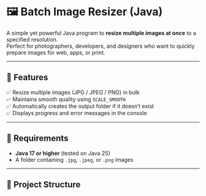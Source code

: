 # 🖼️ Batch Image Resizer (Java)

A simple yet powerful Java program to **resize multiple images at once** to a specified resolution.  
Perfect for photographers, developers, and designers who want to quickly prepare images for web, apps, or print.

---

## 🚀 Features
✅ Resize multiple images (JPG / JPEG / PNG) in bulk  
✅ Maintains smooth quality using `SCALE_SMOOTH`  
✅ Automatically creates the output folder if it doesn’t exist  
✅ Displays progress and error messages in the console  

---

## 🧩 Requirements
- **Java 17 or higher** (tested on Java 25)
- A folder containing `.jpg`, `.jpeg`, or `.png` images

---

## 📁 Project Structure

